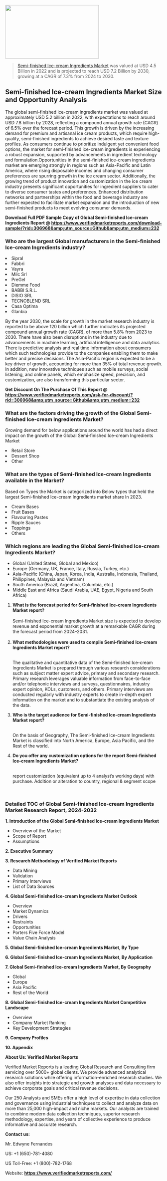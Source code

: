 <img src="https://ffe5etoiles.com/wp-content/uploads/2024/12/MST1-300x171.png" alt="" width="300" height="171" class="alignnone size-medium wp-image-20088" /><blockquote><p><p><a href="https://www.verifiedmarketreports.com/download-sample/?rid=306968&utm_source=Github&utm_medium=232" target="_blank">Semi-finished Ice-cream Ingredients Market</a> was valued at USD 4.5 Billion in 2022 and is projected to reach USD 7.2 Billion by 2030, growing at a CAGR of 7.3% from 2024 to 2030.</p></blockquote><p><h2>Semi-finished Ice-cream Ingredients Market Size and Opportunity Analysis</h2>The global semi-finished ice-cream ingredients market was valued at approximately USD 5.2 billion in 2022, with expectations to reach around USD 7.8 billion by 2028, reflecting a compound annual growth rate (CAGR) of 6.5% over the forecast period. This growth is driven by the increasing demand for premium and artisanal ice cream products, which require high-quality, semi-finished ingredients to achieve desired taste and texture profiles. As consumers continue to prioritize indulgent yet convenient food options, the market for semi-finished ice-cream ingredients is experiencing a robust expansion, supported by advancements in ingredient technology and formulation.Opportunities in the semi-finished ice-cream ingredients market are emerging strongly in regions such as Asia-Pacific and Latin America, where rising disposable incomes and changing consumer preferences are spurring growth in the ice cream sector. Additionally, the growing trend of product innovation and customization in the ice cream industry presents significant opportunities for ingredient suppliers to cater to diverse consumer tastes and preferences. Enhanced distribution networks and partnerships within the food and beverage industry are further expected to facilitate market expansion and the introduction of new semi-finished products to meet evolving consumer demands.</p><p class=""><strong>Download Full PDF Sample Copy of Global Semi-finished Ice-cream Ingredients Report @ <a href="https://www.verifiedmarketreports.com/download-sample/?rid=306968&amp;utm_source=Github&amp;utm_medium=232" target="_blank">https://www.verifiedmarketreports.com/download-sample/?rid=306968&amp;utm_source=Github&amp;utm_medium=232</a></strong></p><h3 id="" class="">Who are the largest Global manufacturers in the Semi-finished Ice-cream Ingredients industry?</h3><p><li>Sipral</li><li> Fabbri</li><li> Vayra</li><li> Milc Srl</li><li> PreGel</li><li> Diemme Food</li><li> BABBI S.R.L.</li><li> DISIO SRL</li><li> TECNOBLEND SRL</li><li> Casa Optima</li><li> Glanbia</li></p><div class=""><div class="" dir="" data-message-author-role="" data-message-id="" data-message-model-slug=""><div class=""><div class=""><div class=""><div class="" dir="" data-message-author-role="" data-message-id="" data-message-model-slug=""><div class=""><div class=""><p>By the year 2030, the scale for growth in the market research industry is reported to be above 120 billion which further indicates its projected compound annual growth rate (CAGR), of more than 5.8% from 2023 to 2030. There have also been disruptions in the industry due to advancements in machine learning, artificial intelligence and data analytics There is predictive analysis and real time information about consumers which such technologies provide to the companies enabling them to make better and precise decisions. The Asia-Pacific region is expected to be a key driver of growth, accounting for more than 35% of total revenue growth. In addition, new innovative techniques such as mobile surveys, social listening, and online panels, which emphasize speed, precision, and customization, are also transforming this particular sector.</p><p><strong>Get Discount On The Purchase Of This Report @&nbsp; <a href="https://www.verifiedmarketreports.com/ask-for-discount/?rid=306968&amp;utm_source=Github&amp;utm_medium=232" target="_blank">https://www.verifiedmarketreports.com/ask-for-discount/?rid=306968&amp;utm_source=Github&amp;utm_medium=232</a></strong></p></div></div></div></div></div></div></div></div><h3 id="" class="">What are the factors driving the growth of the Global Semi-finished Ice-cream Ingredients Market?</h3><p id="" class="">Growing demand for below applications around the world has had a direct impact on the growth of the Global Semi-finished Ice-cream Ingredients Market</p><p id="" class=""><li>Retail Store</li><li> Dessert Shop</li><li> Other</li></p><h3 id="" class="">What are the types of Semi-finished Ice-cream Ingredients available in the Market?</h3><p id="" class="">Based on Types the Market is categorized into Below types that held the largest Semi-finished Ice-cream Ingredients market share In 2023.</p><p id="" class=""><li>Cream Bases</li><li> Fruit Bases</li><li> Flavouring Pastes</li><li> Ripple Sauces</li><li> Toppings</li><li> Others</li></p><h3 id="" class="">Which regions are leading the Global Semi-finished Ice-cream Ingredients Market?</h3><ul><li>Global (United States, Global and Mexico)</li><li>Europe (Germany, UK, France, Italy, Russia, Turkey, etc.)</li><li>Asia-Pacific (China, Japan, Korea, India, Australia, Indonesia, Thailand, Philippines, Malaysia and Vietnam)</li><li>South America (Brazil, Argentina, Columbia, etc.)</li><li>Middle East and Africa (Saudi Arabia, UAE, Egypt, Nigeria and South Africa)</li></ul><p><ol><li><strong>What is the forecast period for Semi-finished Ice-cream Ingredients Market report?<br /></strong><br /><span data-sheets-root="1" data-sheets-value="{&quot;1&quot;:2,&quot;2&quot;:&quot;XXXX size is expected to develop revenue and exponential market growth at a remarkable CAGR during the forecast period from 2024&ndash;2030.&quot;}" data-sheets-userformat="{&quot;2&quot;:12674,&quot;4&quot;:{&quot;1&quot;:2,&quot;2&quot;:16776960},&quot;10&quot;:2,&quot;11&quot;:0,&quot;15&quot;:&quot;Arial&quot;,&quot;16&quot;:12}">Semi-finished Ice-cream Ingredients Market size is expected to develop revenue and exponential market growth at a remarkable CAGR during the forecast period from 2024&ndash;2031.</span><br /><br /></li><li><strong>What methodologies were used to compile Semi-finished Ice-cream Ingredients Market report?<br /><br /></strong><p>The qualitative and quantitative data of the&nbsp;Semi-finished Ice-cream Ingredients Market is prepared through various research considerations such as subject matter expert advice, primary and secondary research. Primary research leverages valuable information from face-to-face and/or telephonic interviews and surveys, questionnaires, industry expert opinion, KOLs, customers, and others. Primary interviews are conducted regularly with industry experts to create in-depth expert information on the market and to substantiate the existing analysis of the data.&nbsp;</p></li><li><strong>Who is the target audience for Semi-finished Ice-cream Ingredients Market report?<br /><br /></strong><p>On the basis of Geography, The&nbsp;Semi-finished Ice-cream Ingredients Market is classified into North America, Europe, Asia Pacific, and the Rest of the world.</p></li><li><strong>Do you offer any customization options for the report Semi-finished Ice-cream Ingredients Market?<br /><br /></strong><p>report customization (equivalent up to 4 analyst&rsquo;s working days) with purchase. Addition or alteration to country, regional &amp; segment scope</p><p>&nbsp;</p></li></ol></p><h3 id="" class="">Detailed TOC of Global Semi-finished Ice-cream Ingredients Market Research Report, 2024-2032</h3><p id="" class=""><strong>1. Introduction of the Global Semi-finished Ice-cream Ingredients Market</strong></p><ul><li>Overview of the Market</li><li>Scope of Report</li><li>Assumptions</li></ul><p id="" class=""><strong>2. Executive Summary</strong></p><p id="" class=""><strong>3. Research Methodology of&nbsp;Verified Market Reports</strong></p><ul><li>Data Mining</li><li>Validation</li><li>Primary Interviews</li><li>List of Data Sources</li></ul><p id="" class=""><strong>4. Global Semi-finished Ice-cream Ingredients Market Outlook</strong></p><ul><li>Overview</li><li>Market Dynamics</li><li>Drivers</li><li>Restraints</li><li>Opportunities</li><li>Porters Five Force Model</li><li>Value Chain Analysis</li></ul><p id="" class=""><strong>5. Global Semi-finished Ice-cream Ingredients Market, By&nbsp;Type</strong></p><p id="" class=""><strong>6. Global Semi-finished Ice-cream Ingredients Market, By Application</strong></p><p id="" class=""><strong>7. Global Semi-finished Ice-cream Ingredients Market, By Geography</strong></p><ul><li>Global</li><li>Europe</li><li>Asia Pacific</li><li>Rest of the World</li></ul><p id="" class=""><strong>8. Global Semi-finished Ice-cream Ingredients Market Competitive Landscape</strong></p><ul><li>Overview</li><li>Company Market Ranking</li><li>Key Development Strategies</li></ul><p id="" class=""><strong>9. Company Profiles</strong></p><p id="" class=""><strong>10. Appendix</strong></p><p id="" class=""><strong>About Us: Verified Market Reports</strong></p><p id="" class="">Verified Market Reports is a leading Global Research and Consulting firm servicing over 5000+ global clients. We provide advanced analytical research solutions while offering information-enriched research studies. We also offer insights into strategic and growth analyses and data necessary to achieve corporate goals and critical revenue decisions.</p><p id="" class="">Our 250 Analysts and SMEs offer a high level of expertise in data collection and governance using industrial techniques to collect and analyze data on more than 25,000 high-impact and niche markets. Our analysts are trained to combine modern data collection techniques, superior research methodology, expertise, and years of collective experience to produce informative and accurate research.</p><p id="" class=""><strong>Contact us:</strong></p><p id="" class="">Mr. Edwyne Fernandes</p><p id="" class="">US: +1 (650)-781-4080</p><p id="" class="">US Toll-Free: +1 (800)-782-1768</p><p id="" class="">Website: <a target="" data-test-app-aware-link=""><strong>https://www.verifiedmarketreports.com/</strong></a></p>
